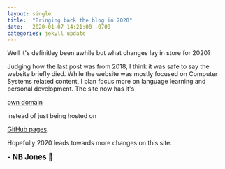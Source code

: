 ```yaml
---
layout: single
title:  "Bringing back the blog in 2020"
date:   2020-01-07 14:21:00 -0700
categories: jekyll update
---
```


Well it's definitley been awhile but what changes lay in store for 2020?

<p> 
Judging how the last post was from 2018, I think it was safe to say the website briefly died.
While the website was mostly focused on Computer Systems related content,
I plan focus more on language learning and personal development.
The site now has it's 

<a href="http://www.neckbeardjones.com/" style="text-decoration: none"> <u> own domain</u></a> 

instead of just being hosted on 


<a href="https://desertwire.github.io" style="text-decoration: none"> <u> GitHub pages</u></a>.


Hopefully 2020 leads towards more changes on this site.
</p>

<p>
<big> <b> - NB Jones &#127797; </b> </big>
</p>
